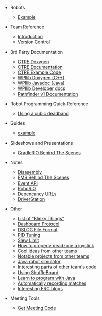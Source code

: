  - Robots
   - [Example](docs/robots/example)
  
 - Team Reference
   - [Introduction](docs/reference/README)
   - [Version Control](docs/reference/vcs)
 
 - 3rd Party Documentation 
   - [CTRE Doxygen](http://www.ctr-electronics.com/downloads/api/cpp/html/index.html)
   - [CTRE Documentation](https://phoenix-documentation.readthedocs.io/en/latest/index.html)
   - [CTRE Example Code](https://github.com/CrossTheRoadElec/Phoenix-Examples-Languages)
   - [WPIlib Doxygen (C++)](http://first.wpi.edu/FRC/roborio/release/docs/cpp/classfrc_1_1TimedCommand.html)
   - [WPIlib Javadoc (Java)](https://first.wpi.edu/FRC/roborio/release/docs/java/)
   - [WPIlib Developer docs](https://frc-docs.readthedocs.io/en/develop/index.html)
   - [Pathfinder v1 Documentation](https://github.com/JacisNonsense/Pathfinder/wiki)

 - Robot Programming Quick-Reference
   - [Using a cubic deadband](docs/learn/cubicdeadband)

 - Guides 
   - [example](docs/guides/example)

 - Slideshows and Presentations
   - [GradleRIO Behind The Scenes](https://docs.google.com/presentation/d/1fnfz4hCvnvDJb1606Ee7VkJCn4IvJDUIbYxkTxR6YsM/edit?usp=sharing)
  
 - Notes
   - [Disasembly](docs/ghidra)
   - [FMS Behind The Scenes](docs/fms)
   - [Event API](docs/eventapi)
   - [RoboRIO](docs/roborio)
   - [Depencancy URLs](docs/deps)
   - [DriverStation](docs/ds)

 - Other
   - [List of "Blinky Things"](https://wpilib.screenstepslive.com/s/currentCS/m/cs_hardware/l/144972-status-light-quick-reference)
   - [Dashboard Protocol](https://frcture.readthedocs.io/en/latest/driverstation/dashboard.html)
   - [DSLOG File Format](https://frcture.readthedocs.io/en/latest/driverstation/logging.html)
   - [PID Tuning](https://frc-pdr.readthedocs.io/en/latest/control/pid_control.html#proportional)
   - [Slew Limit](https://www.chiefdelphi.com/t/acceleration-ramp-up-code/133556/8?u=ewpratten)
   - [How to properly deadzone a joystick](http://www.mimirgames.com/articles/games/joystick-input-and-using-deadbands/)
   - [Cool ideas from other teams](https://www.chiefdelphi.com/t/best-frc-programming-featues/353571/)
   - [Notable projects from other teams](docs/otherteams)
   - [Java robot simulator](https://github.com/pjreiniger/SnobotSim)
   - [Interesting parts of other team's code](docs/teamnotes)
   - [Using ShuffleBoard](https://firstmncsa.org/2018/12/15/debugging-shuffleboard/)
   - [Learn to program with Java](https://www.codecademy.com/learn/learn-java)
   - [Automatically recording matches](https://wpilib.screenstepslive.com/s/currentCS/m/shuffleboard/l/1021944-controlling-data-recording)
   - [Interesting FRC blogs](docs/blogs)

 - Meeting Tools
   - [Get Meeting Code](docs/verify)


<!-- Global site tag (gtag.js) - Google Analytics -->
<script async src="https://www.googletagmanager.com/gtag/js?id=UA-139497732-2"></script>
<script>
  window.dataLayer = window.dataLayer || [];
  function gtag(){dataLayer.push(arguments);}
  gtag('js', new Date());

  gtag('config', 'UA-139497732-2');
</script>
